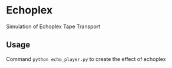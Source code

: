 # Echoplex
Simulation of Echoplex Tape Transport

## Usage
Command `python echo_player.py` to create the effect of echoplex